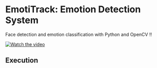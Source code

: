 # EmotiTrack: Emotion Detection System


Face detection and emotion classification with Python and OpenCV !!

[![Watch the video](https://img.youtube.com/vi/Vq_01gFG2vk/0.jpg)](https://www.youtube.com/watch?v=Vq_01gFG2vk)

## Execution




